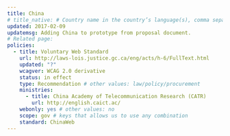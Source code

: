 ```yaml
---
title: China
# title_native: # Country name in the country’s language(s), comma separated. For Switzerland: Schweiz, Suisse, Svizzera, Svizra
updated: 2017-02-09
updatemsg: Adding China to prototype from proposal document.
# Related page: 
policies:
  - title: Voluntary Web Standard
    url: http://laws-lois.justice.gc.ca/eng/acts/h-6/FullText.html
    updated: "?"
    wcagver: WCAG 2.0 derivative
    status: in effect
    type: Recommendation # other values: law/policy/procurement
    ministries:
      - title: China Academy of Telecommunication Research (CATR)
        url: http://english.caict.ac/
    webonly: yes # other values: no
    scope: gov # keys that allows us to use any combination
    standard: ChinaWeb
---
```

